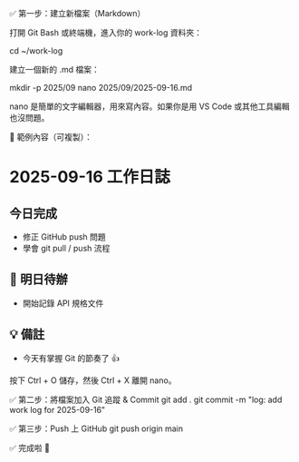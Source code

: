 ✅ 第一步：建立新檔案（Markdown）

打開 Git Bash 或終端機，進入你的 work-log 資料夾：

cd ~/work-log


建立一個新的 .md 檔案：

mkdir -p 2025/09
nano 2025/09/2025-09-16.md


nano 是簡單的文字編輯器，用來寫內容。如果你是用 VS Code 或其他工具編輯也沒問題。

📄 範例內容（可複製）：
# 2025-09-16 工作日誌

## 今日完成
- 修正 GitHub push 問題
- 學會 git pull / push 流程

## 📝 明日待辦
- 開始記錄 API 規格文件

## 💡 備註
- 今天有掌握 Git 的節奏了 👍


按下 Ctrl + O 儲存，然後 Ctrl + X 離開 nano。

✅ 第二步：將檔案加入 Git 追蹤 & Commit
git add .
git commit -m "log: add work log for 2025-09-16"

✅ 第三步：Push 上 GitHub
git push origin main

✅ 完成啦 🎉
